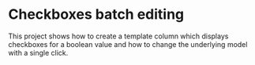 # Checkboxes batch editing
This project shows how to create a template column which displays checkboxes for a boolean value and how to change the underlying model with a single click.